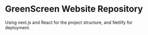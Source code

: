 # GreenScreen Website Repository

Using next.js and React for the project structure, and Netlify for deployment.
